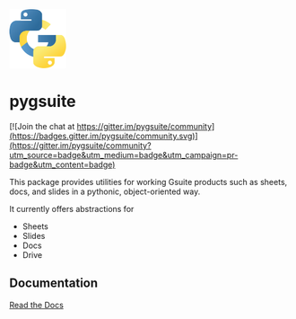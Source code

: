 <!-- ![img|75x78](./docs/images/pygsuite_logo.png) -->
<img src="./docs/images/pygsuite_logo.png" width=20% height=20%>

# pygsuite

[![Join the chat at https://gitter.im/pygsuite/community](https://badges.gitter.im/pygsuite/community.svg)](https://gitter.im/pygsuite/community?utm_source=badge&utm_medium=badge&utm_campaign=pr-badge&utm_content=badge)

This package provides utilities for working Gsuite products such as sheets, docs, and slides 
in a pythonic, object-oriented way.

It currently offers abstractions for

- Sheets
- Slides
- Docs
- Drive

## Documentation

[Read the Docs](https://pygsuite.readthedocs.io/en/latest/)